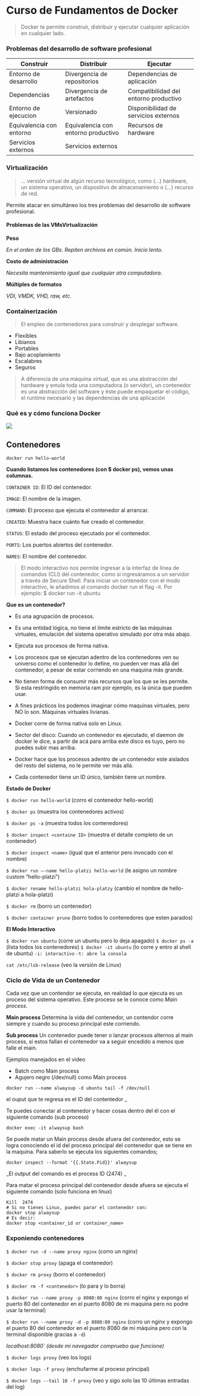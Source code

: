 # Curso de Fundamentos de Docker 

> Docker te permite construir,
distribuir y ejecutar cualquier
aplicación en cualquier lado.

### Problemas del desarrollo de software profesional

|Construir|Distribuir|Ejecutar|
|--|--|--|
|Entorno de desarrollo|Divergencia de repositorios|Dependencias de aplicación
|Dependencias|Divergencia de artefactos|Compatibilidad del entorno productivo
|Entorno de ejecucion|Versionado|Disponibilidad de servicios externos
|Equivalencia con entorno |Equivalencia con entorno productivo|Recursos de hardware
|Servicios externos|Servicios externos

### Virtualización

> ... versión virtual de algún recurso
tecnológico, como (...) hardware,
un sistema operativo, un
dispositivo de almacenamiento o
(...) recurso de red.

Permite atacar en simultáneo
los tres problemas del
desarrollo de software
profesional.

#### Problemas de las VMsVirtualización

**Peso**

_En el orden de los GBs. Repiten archivos en común.
Inicio lento._

**Costo de administración**

_Necesita mantenimiento igual que cualquier otra
computadora._

**Múltiples de formatos**

_VDI, VMDK, VHD, raw, etc._

### Containerización 

> El empleo de contenedores para
construir y desplegar software. 

- Flexibles
- Libianos
- Portables
- Bajo acoplamiento
- Escalabres
- Seguros 

> A diferencia de una máquina virtual, que es una abstracción del hardware y emula toda una computadora (o servidor), un contenedor es una abstracción del software y éste puede empaquetar el código, el runtime necesario y las dependencias de una aplicación


### Qué es y cómo funciona Docker

<img src="doc/img/arquitectura.png">

## Contenedores

```shell
docker run hello-world
```

**Cuando listamos los contenedores (con $ docker ps), vemos unas columnas.**

`CONTAINER ID`: El ID del contenedor.

`IMAGE`: El nombre de la imagen.

`COMMAND`: El proceso que ejecuta el contenedor al arrancar.

`CREATED`: Muestra hace cuánto fue creado el contenedor.

`STATUS`: El estado del proceso ejecutado por el contenedor.

`PORTS`: Los puertos abiertos del contenedor.

`NAMES`: El nombre del contenedor.

> El modo interactivo nos permite ingresar a la interfaz de línea de comandos (CLI) del contenedor, como si ingresáramos a un servidor a través de Secure Shell. Para iniciar un contenedor con el modo interactivo, le añadimos al comando docker run el flag -it. Por ejemplo: $ docker run -it ubuntu

**Que es un contenedor?**

- Es una agrupación de procesos.

- Es una entidad lógica, no tiene el limite estricto de las máquinas virtuales, emulación del sistema operativo simulado por otra más abajo.

- Ejecuta sus procesos de forma nativa.

- Los procesos que se ejecutan adentro de los contenedores ven su universo como el contenedor lo define, no pueden ver mas allá del contenedor, a pesar de estar corriendo en una maquina más grande.

- No tienen forma de consumir más recursos que los que se les permite. Si esta restringido en memoria ram por ejemplo, es la única que pueden usar.

- A fines prácticos los podemos imaginar cómo maquinas virtuales, pero NO lo son. Máquinas virtuales livianas.

- Docker corre de forma nativa solo en Linux.

- Sector del disco: Cuando un contenedor es ejecutado, el daemon de docker le dice, a partir de acá para arriba este disco es tuyo, pero no puedes subir mas arriba.

- Docker hace que los procesos adentro de un contenedor este aislados del resto del sistema, no le permite ver más allá.

- Cada contenedor tiene un ID único, también tiene un nombre.

**Estado de Docker**

`$ docker run hello-world` (corro el contenedor hello-world)

`$ docker ps` (muestra los contenedores activos)

`$ docker ps -a` (muestra todos los contenedores)

`$ docker inspect <containe ID>` (muestra el detalle completo de un contenedor)

`$ docker inspect <name>` (igual que el anterior pero invocado con el nombre)

`$ docker run –-name hello-platzi hello-world` (le asigno un nombre custom “hello-platzi”)

`$ docker rename hello-platzi hola-platzy` (cambio el nombre de hello-platzi a hola-platzi)

`$ docker rm` <ID o nombre> (borro un contenedor)

`$ docker container prune` (borro todos lo contenedores que esten parados)

**El Modo Interactivo**

`$ docker run ubuntu` (corre un ubuntu pero lo deja apagado)
`$ docker ps -a` (lista todos los contenedores)
`$ docker -it ubuntu` (lo corre y entro al shell de ubuntu)
`-i: interactivo`
`-t: abre la consola`

`cat /etc/lsb-release` (veo la versión de Linux)

### Ciclo de Vida de un Contenedor

Cada vez que un contendor se ejecuta, en realidad lo que ejecuta es un proceso del sistema operativo. Este proceso se le conoce como _Main process_.

**Main process**
Determina la vida del contenedor, un contendor corre siempre y cuando su proceso principal este corriendo.

**Sub process**
Un contenedor puede tener o lanzar procesos alternos al main process, si estos fallan el contenedor va a seguir encedido a menos que falle el main.

Ejemplos manejados en el video

- Batch como Main process
- Agujero negro (/dev/null) como Main process

```shell
docker run --name alwaysup -d ubuntu tail -f /dev/null 
```

el ouput que te regresa es el ID del contentedor _

Te puedes conectar al contenedor y hacer cosas dentro del él con el siguiente comando (sub proceso)

```shell
docker exec -it alwaysup bash
```

Se puede matar un Main process desde afuera del contenedor, esto se logra conociendo el id del proceso principal del contenedor que se tiene en la maquina. Para saberlo se ejecuta los siguientes comandos;

```shell
docker inspect --format '{{.State.Pid}}' alwaysup
```

_El output del comando es el process ID (2474) _

Para matar el proceso principal del contenedor desde afuera se ejecuta el siguiente comando (solo funciona en linux)

```shell
Kill  2474
# Si no tienes Linux, puedes parar el contenedor con: 
docker stop alwaysup
# Es decir:
docker stop <container_id or container_name>
```

### Exponiendo contenedores 

`$ docker run -d --name proxy nginx` (corro un nginx)

`$ docker stop proxy` (apaga el contenedor)

`$ docker rm proxy` (borro el contenedor)

`$ docker rm -f <contenedor>` (lo para y lo borra)

`$ docker run --name proxy -p 8080:80 nginx` (corro el nginx y expongo el puerto 80 del contenedor en el puerto 8080 de mi maquina pero no podre usar la terminal)

`$ docker run --name proxy -d -p 8080:80 nginx` (corro un nginx y expongo el puerto 80 del contenedor en el puerto 8080 de mi máquina pero con la terminal disponible gracias a `-d`)

_localhost:8080` (desde mi navegador compruebo que funcione)_

`$ docker logs proxy` (veo los logs)

`$ docker logs -f proxy` (enchufarme al proceso principal)

`$ docker logs --tail 10 -f proxy` (veo y sigo solo las 10 últimas entradas del log)